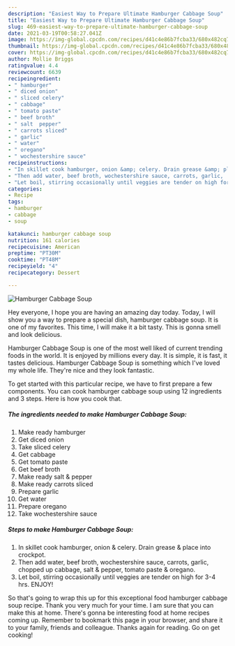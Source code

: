 ```yaml
---
description: "Easiest Way to Prepare Ultimate Hamburger Cabbage Soup"
title: "Easiest Way to Prepare Ultimate Hamburger Cabbage Soup"
slug: 469-easiest-way-to-prepare-ultimate-hamburger-cabbage-soup
date: 2021-03-19T00:58:27.041Z
image: https://img-global.cpcdn.com/recipes/d41c4e86b7fcba33/680x482cq70/hamburger-cabbage-soup-recipe-main-photo.jpg
thumbnail: https://img-global.cpcdn.com/recipes/d41c4e86b7fcba33/680x482cq70/hamburger-cabbage-soup-recipe-main-photo.jpg
cover: https://img-global.cpcdn.com/recipes/d41c4e86b7fcba33/680x482cq70/hamburger-cabbage-soup-recipe-main-photo.jpg
author: Mollie Briggs
ratingvalue: 4.4
reviewcount: 6639
recipeingredient:
- " hamburger"
- " diced onion"
- " sliced celery"
- " cabbage"
- " tomato paste"
- " beef broth"
- " salt  pepper"
- " carrots sliced"
- " garlic"
- " water"
- " oregano"
- " wochestershire sauce"
recipeinstructions:
- "In skillet cook hamburger, onion &amp; celery. Drain grease &amp; place into crockpot."
- "Then add water, beef broth, wochestershire sauce, carrots, garlic,  chopped up cabbage, salt &amp; pepper, tomato paste &amp; oregano."
- "Let boil, stirring occasionally until veggies are tender on high for 3-4 hrs. ENJOY!"
categories:
- Recipe
tags:
- hamburger
- cabbage
- soup

katakunci: hamburger cabbage soup 
nutrition: 161 calories
recipecuisine: American
preptime: "PT30M"
cooktime: "PT48M"
recipeyield: "4"
recipecategory: Dessert

---
```



![Hamburger Cabbage Soup](https://img-global.cpcdn.com/recipes/d41c4e86b7fcba33/680x482cq70/hamburger-cabbage-soup-recipe-main-photo.jpg)

Hey everyone, I hope you are having an amazing day today. Today, I will show you a way to prepare a special dish, hamburger cabbage soup. It is one of my favorites. This time, I will make it a bit tasty. This is gonna smell and look delicious.



Hamburger Cabbage Soup is one of the most well liked of current trending foods in the world. It is enjoyed by millions every day. It is simple, it is fast, it tastes delicious. Hamburger Cabbage Soup is something which I've loved my whole life. They're nice and they look fantastic.


To get started with this particular recipe, we have to first prepare a few components. You can cook hamburger cabbage soup using 12 ingredients and 3 steps. Here is how you cook that.

<!--inarticleads1-->

##### The ingredients needed to make Hamburger Cabbage Soup:

1. Make ready  hamburger
1. Get  diced onion
1. Take  sliced celery
1. Get  cabbage
1. Get  tomato paste
1. Get  beef broth
1. Make ready  salt &amp; pepper
1. Make ready  carrots sliced
1. Prepare  garlic
1. Get  water
1. Prepare  oregano
1. Take  wochestershire sauce




<!--inarticleads2-->

##### Steps to make Hamburger Cabbage Soup:

1. In skillet cook hamburger, onion &amp; celery. Drain grease &amp; place into crockpot.
1. Then add water, beef broth, wochestershire sauce, carrots, garlic,  chopped up cabbage, salt &amp; pepper, tomato paste &amp; oregano.
1. Let boil, stirring occasionally until veggies are tender on high for 3-4 hrs. ENJOY!




So that's going to wrap this up for this exceptional food hamburger cabbage soup recipe. Thank you very much for your time. I am sure that you can make this at home. There's gonna be interesting food at home recipes coming up. Remember to bookmark this page in your browser, and share it to your family, friends and colleague. Thanks again for reading. Go on get cooking!
